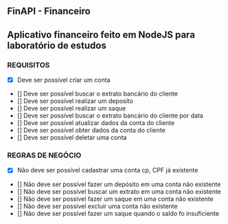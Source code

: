 ## FinAPI - Financeiro

Aplicativo financeiro feito em NodeJS para laboratório de estudos
---

### REQUISITOS

- [x] Deve ser possível criar um conta
- [] Deve ser possível buscar o extrato bancário do cliente
- [] Deve ser possível realizar um deposíto
- [] Deve ser possível realizar um saque
- [] Deve ser possível buscar o extrato bancário do cliente por data
- [] Deve ser possível atualizar dados da conta do cliente
- [] Deve ser possível obter dados da conta do cliente
- [] Deve ser possível deletar uma conta


### REGRAS DE NEGÓCIO

- [x] Não deve ser possível cadastrar uma conta cp, CPF já existente
- [] Não deve ser possível fazer um depósito em uma conta não existente
- [] Não deve ser possível buscar um extrato em uma conta não existente
- [] Não deve ser possível fazer um saque em uma conta não existente
- [] Não deve ser possível excluir uma conta não existente
- [] Não deve ser possível fazer um saque quando o saldo fo insuficiente